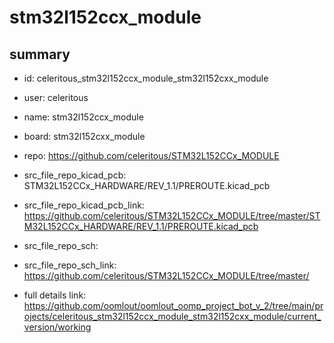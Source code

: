 # stm32l152ccx_module
 
## summary 
* id: celeritous_stm32l152ccx_module_stm32l152cxx_module
* user: celeritous
* name: stm32l152ccx_module
* board: stm32l152cxx_module
* repo: https://github.com/celeritous/STM32L152CCx_MODULE
* src_file_repo_kicad_pcb: STM32L152CCx_HARDWARE/REV_1.1/PREROUTE.kicad_pcb
* src_file_repo_kicad_pcb_link: https://github.com/celeritous/STM32L152CCx_MODULE/tree/master/STM32L152CCx_HARDWARE/REV_1.1/PREROUTE.kicad_pcb


* src_file_repo_sch: 
* src_file_repo_sch_link: https://github.com/celeritous/STM32L152CCx_MODULE/tree/master/
* full details link: https://github.com/oomlout/oomlout_oomp_project_bot_v_2/tree/main/projects/celeritous_stm32l152ccx_module_stm32l152cxx_module/current_version/working  






